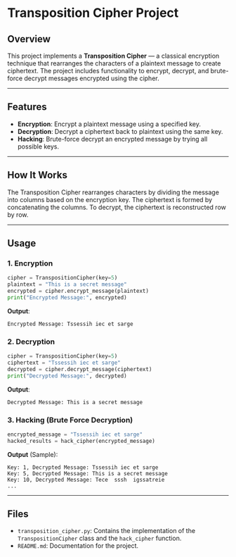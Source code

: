 
# Transposition Cipher Project

## Overview
This project implements a **Transposition Cipher** — a classical encryption technique that rearranges the characters of a plaintext message to create ciphertext. The project includes functionality to encrypt, decrypt, and brute-force decrypt messages encrypted using the cipher.

---

## Features
- **Encryption**: Encrypt a plaintext message using a specified key.
- **Decryption**: Decrypt a ciphertext back to plaintext using the same key.
- **Hacking**: Brute-force decrypt an encrypted message by trying all possible keys.

---

## How It Works
The Transposition Cipher rearranges characters by dividing the message into columns based on the encryption key. The ciphertext is formed by concatenating the columns. To decrypt, the ciphertext is reconstructed row by row.

---

## Usage

### 1. Encryption
```python
cipher = TranspositionCipher(key=5)
plaintext = "This is a secret message"
encrypted = cipher.encrypt_message(plaintext)
print("Encrypted Message:", encrypted)
```

**Output**:
```
Encrypted Message: Tssessih iec et sarge
```

### 2. Decryption
```python
cipher = TranspositionCipher(key=5)
ciphertext = "Tssessih iec et sarge"
decrypted = cipher.decrypt_message(ciphertext)
print("Decrypted Message:", decrypted)
```

**Output**:
```
Decrypted Message: This is a secret message
```

### 3. Hacking (Brute Force Decryption)
```python
encrypted_message = "Tssessih iec et sarge"
hacked_results = hack_cipher(encrypted_message)
```

**Output** (Sample):
```
Key: 1, Decrypted Message: Tssessih iec et sarge
Key: 5, Decrypted Message: This is a secret message
Key: 10, Decrypted Message: Tece  sssh  igssatreie
...
```

---

## Files
- `transposition_cipher.py`: Contains the implementation of the `TranspositionCipher` class and the `hack_cipher` function.
- `README.md`: Documentation for the project.
